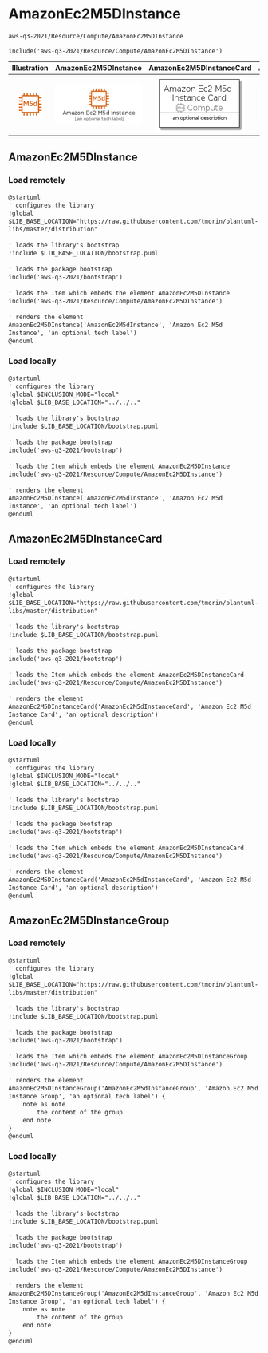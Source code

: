 # AmazonEc2M5DInstance


```text
aws-q3-2021/Resource/Compute/AmazonEc2M5DInstance
```

```text
include('aws-q3-2021/Resource/Compute/AmazonEc2M5DInstance')
```



| Illustration | AmazonEc2M5DInstance | AmazonEc2M5DInstanceCard | AmazonEc2M5DInstanceGroup |
| :---: | :---: | :---: | :---: |
| ![illustration for Illustration](../../../aws-q3-2021/Resource/Compute/AmazonEc2M5DInstance.png) | ![illustration for AmazonEc2M5DInstance](../../../aws-q3-2021/Resource/Compute/AmazonEc2M5DInstance.Local.png) | ![illustration for AmazonEc2M5DInstanceCard](../../../aws-q3-2021/Resource/Compute/AmazonEc2M5DInstanceCard.Local.png) | ![illustration for AmazonEc2M5DInstanceGroup](../../../aws-q3-2021/Resource/Compute/AmazonEc2M5DInstanceGroup.Local.png) |




## AmazonEc2M5DInstance

### Load remotely
```plantuml
@startuml
' configures the library
!global $LIB_BASE_LOCATION="https://raw.githubusercontent.com/tmorin/plantuml-libs/master/distribution"

' loads the library's bootstrap
!include $LIB_BASE_LOCATION/bootstrap.puml

' loads the package bootstrap
include('aws-q3-2021/bootstrap')

' loads the Item which embeds the element AmazonEc2M5DInstance
include('aws-q3-2021/Resource/Compute/AmazonEc2M5DInstance')

' renders the element
AmazonEc2M5DInstance('AmazonEc2M5dInstance', 'Amazon Ec2 M5d Instance', 'an optional tech label')
@enduml
```

### Load locally
```plantuml
@startuml
' configures the library
!global $INCLUSION_MODE="local"
!global $LIB_BASE_LOCATION="../../.."

' loads the library's bootstrap
!include $LIB_BASE_LOCATION/bootstrap.puml

' loads the package bootstrap
include('aws-q3-2021/bootstrap')

' loads the Item which embeds the element AmazonEc2M5DInstance
include('aws-q3-2021/Resource/Compute/AmazonEc2M5DInstance')

' renders the element
AmazonEc2M5DInstance('AmazonEc2M5dInstance', 'Amazon Ec2 M5d Instance', 'an optional tech label')
@enduml
```

## AmazonEc2M5DInstanceCard

### Load remotely
```plantuml
@startuml
' configures the library
!global $LIB_BASE_LOCATION="https://raw.githubusercontent.com/tmorin/plantuml-libs/master/distribution"

' loads the library's bootstrap
!include $LIB_BASE_LOCATION/bootstrap.puml

' loads the package bootstrap
include('aws-q3-2021/bootstrap')

' loads the Item which embeds the element AmazonEc2M5DInstanceCard
include('aws-q3-2021/Resource/Compute/AmazonEc2M5DInstance')

' renders the element
AmazonEc2M5DInstanceCard('AmazonEc2M5dInstanceCard', 'Amazon Ec2 M5d Instance Card', 'an optional description')
@enduml
```

### Load locally
```plantuml
@startuml
' configures the library
!global $INCLUSION_MODE="local"
!global $LIB_BASE_LOCATION="../../.."

' loads the library's bootstrap
!include $LIB_BASE_LOCATION/bootstrap.puml

' loads the package bootstrap
include('aws-q3-2021/bootstrap')

' loads the Item which embeds the element AmazonEc2M5DInstanceCard
include('aws-q3-2021/Resource/Compute/AmazonEc2M5DInstance')

' renders the element
AmazonEc2M5DInstanceCard('AmazonEc2M5dInstanceCard', 'Amazon Ec2 M5d Instance Card', 'an optional description')
@enduml
```

## AmazonEc2M5DInstanceGroup

### Load remotely
```plantuml
@startuml
' configures the library
!global $LIB_BASE_LOCATION="https://raw.githubusercontent.com/tmorin/plantuml-libs/master/distribution"

' loads the library's bootstrap
!include $LIB_BASE_LOCATION/bootstrap.puml

' loads the package bootstrap
include('aws-q3-2021/bootstrap')

' loads the Item which embeds the element AmazonEc2M5DInstanceGroup
include('aws-q3-2021/Resource/Compute/AmazonEc2M5DInstance')

' renders the element
AmazonEc2M5DInstanceGroup('AmazonEc2M5dInstanceGroup', 'Amazon Ec2 M5d Instance Group', 'an optional tech label') {
    note as note
        the content of the group
    end note
}
@enduml
```

### Load locally
```plantuml
@startuml
' configures the library
!global $INCLUSION_MODE="local"
!global $LIB_BASE_LOCATION="../../.."

' loads the library's bootstrap
!include $LIB_BASE_LOCATION/bootstrap.puml

' loads the package bootstrap
include('aws-q3-2021/bootstrap')

' loads the Item which embeds the element AmazonEc2M5DInstanceGroup
include('aws-q3-2021/Resource/Compute/AmazonEc2M5DInstance')

' renders the element
AmazonEc2M5DInstanceGroup('AmazonEc2M5dInstanceGroup', 'Amazon Ec2 M5d Instance Group', 'an optional tech label') {
    note as note
        the content of the group
    end note
}
@enduml
```

